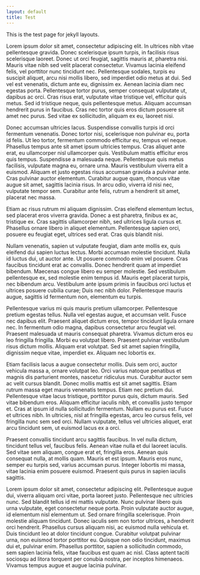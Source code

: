 ```yaml
---
layout: default
title: Test
---
```


This is the test page for jekyll layouts.

Lorem ipsum dolor sit amet, consectetur adipiscing elit. In ultrices nibh vitae pellentesque gravida. Donec scelerisque ipsum turpis, in facilisis risus scelerisque laoreet. Donec ut orci feugiat, sagittis mauris at, pharetra nisi. Mauris vitae nibh sed velit placerat consectetur. Vivamus lacinia eleifend felis, vel porttitor nunc tincidunt nec. Pellentesque sodales, turpis eu suscipit aliquet, arcu nisi mollis libero, sed imperdiet odio metus at dui. Sed vel est venenatis, dictum ante eu, dignissim ex. Aenean lacinia diam nec egestas porta. Pellentesque tortor purus, semper consequat vulputate ut, dapibus ac orci. Cras risus erat, vulputate vitae tristique vel, efficitur quis metus. Sed id tristique neque, quis pellentesque metus. Aliquam accumsan hendrerit purus in faucibus. Cras nec tortor quis eros dictum posuere sit amet nec purus. Sed vitae ex sollicitudin, aliquam ex eu, laoreet nisi.

Donec accumsan ultricies lacus. Suspendisse convallis turpis id orci fermentum venenatis. Donec tortor nisi, scelerisque non pulvinar eu, porta id felis. Ut leo tortor, fermentum commodo efficitur eu, tempus vel neque. Phasellus tempus ante sit amet ipsum ultricies tempus. Cras aliquet ante erat, eu ullamcorper nisl ullamcorper quis. Vestibulum mattis efficitur eros quis tempus. Suspendisse a malesuada neque. Pellentesque quis metus facilisis, vulputate magna eu, ornare urna. Mauris vestibulum viverra elit a euismod. Aliquam et justo egestas risus accumsan gravida a pulvinar ante. Cras pulvinar auctor elementum. Curabitur augue quam, rhoncus vitae augue sit amet, sagittis lacinia risus. In arcu odio, viverra id nisi nec, vulputate tempor sem. Curabitur ante felis, rutrum a hendrerit sit amet, placerat nec massa.

Etiam ac risus rutrum mi aliquam dignissim. Cras eleifend elementum lectus, sed placerat eros viverra gravida. Donec a est pharetra, finibus ex ac, tristique ex. Cras sagittis ullamcorper nibh, sed ultrices ligula cursus et. Phasellus ornare libero in aliquet elementum. Pellentesque sapien orci, posuere eu feugiat eget, ultrices sed erat. Cras quis blandit nisi.

Nullam venenatis, sapien ut vulputate feugiat, diam ante mollis ex, quis eleifend dui sapien luctus lectus. Morbi accumsan molestie tincidunt. Nulla id luctus dui, ut auctor ante. Ut posuere commodo enim vel posuere. Cras faucibus tincidunt erat ac convallis. Donec hendrerit quam at imperdiet bibendum. Maecenas congue libero eu semper molestie. Sed vestibulum pellentesque ex, sed molestie enim tempus id. Mauris eget placerat turpis, nec bibendum arcu. Vestibulum ante ipsum primis in faucibus orci luctus et ultrices posuere cubilia curae; Duis nec nibh dolor. Pellentesque mauris augue, sagittis id fermentum non, elementum eu turpis.

Pellentesque varius mi quis mauris pretium ullamcorper. Pellentesque pretium egestas tellus. Nulla vel egestas augue, et accumsan velit. Fusce nec dapibus elit. Praesent aliquet dictum eros, tempor tincidunt ligula ornare nec. In fermentum odio magna, dapibus consectetur arcu feugiat vel. Praesent malesuada ut mauris consequat pharetra. Vivamus dictum eros eu leo fringilla fringilla. Morbi eu volutpat libero. Praesent pulvinar vestibulum risus dictum mollis. Aliquam erat volutpat. Sed sit amet sapien fringilla, dignissim neque vitae, imperdiet ex. Aliquam nec lobortis ex.

Etiam facilisis lacus a augue consectetur mollis. Duis sem orci, auctor vehicula massa a, ornare volutpat leo. Orci varius natoque penatibus et magnis dis parturient montes, nascetur ridiculus mus. Curabitur auctor sem ac velit cursus blandit. Donec mollis mattis est sit amet sagittis. Etiam rutrum massa eget mauris venenatis tempus. Etiam nec pretium dui. Pellentesque vitae lacus tristique, porttitor purus quis, dictum mauris. Sed vitae bibendum eros. Aliquam efficitur iaculis nibh, et convallis justo tempor et. Cras at ipsum id nulla sollicitudin fermentum. Nullam eu purus est. Fusce et ultrices nibh. In ultricies, nisl at fringilla egestas, arcu leo cursus felis, vel fringilla nunc sem sed orci. Nullam vulputate, tellus vel ultricies aliquet, erat arcu tincidunt sem, ut euismod lacus ex a orci.

Praesent convallis tincidunt arcu sagittis faucibus. In vel nulla dictum, tincidunt tellus vel, faucibus felis. Aenean vitae nulla et dui laoreet iaculis. Sed vitae sem aliquam, congue erat et, fringilla eros. Aenean quis consequat nulla, at mollis quam. Mauris et est ipsum. Mauris eros nunc, semper eu turpis sed, varius accumsan purus. Integer lobortis mi massa, vitae lacinia enim posuere euismod. Praesent quis purus in sapien iaculis sagittis.

Lorem ipsum dolor sit amet, consectetur adipiscing elit. Pellentesque augue dui, viverra aliquam orci vitae, porta laoreet justo. Pellentesque nec ultricies nunc. Sed blandit tellus id mi mattis vulputate. Nunc pulvinar libero quis urna vulputate, eget consectetur neque porta. Proin vulputate auctor augue, id elementum nisl elementum ut. Sed ornare fringilla scelerisque. Proin molestie aliquam tincidunt. Donec iaculis sem non tortor ultrices, a hendrerit orci hendrerit. Phasellus cursus aliquam nisi, ac euismod nulla vehicula et. Duis tincidunt leo at dolor tincidunt congue. Curabitur volutpat pulvinar urna, non euismod tortor porttitor eu. Quisque non odio tincidunt, maximus dui et, pulvinar enim. Phasellus porttitor, sapien a sollicitudin commodo, sem sapien lacinia felis, vitae faucibus est quam ac nisl. Class aptent taciti sociosqu ad litora torquent per conubia nostra, per inceptos himenaeos. Vivamus tempus augue et augue lacinia pulvinar.
